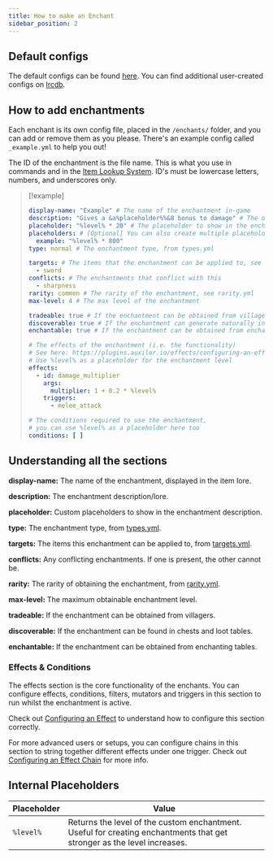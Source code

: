 ```yaml
---
title: How to make an Enchant
sidebar_position: 2
---
```


## Default configs
The default configs can be found [here](https://github.com/Auxilor/EcoEnchants/tree/master/eco-core/core-plugin/src/main/resources/enchants).
You can find additional user-created configs on [lrcdb](https://lrcdb.auxilor.io/).

## How to add enchantments
Each enchant is its own config file, placed in the `/enchants/` folder, and you can add or remove them as you please. There's an example config called `_example.yml` to help you out!

The ID of the enchantment is the file name. This is what you use in commands and in the [Item Lookup System](https://plugins.auxilor.io/all-plugins/the-item-lookup-system).
ID's must be lowercase letters, numbers, and underscores only.

> [!example]
> ```yaml
> display-name: "Example" # The name of the enchantment in-game
> description: "Gives a &a%placeholder%%&8 bonus to damage" # The description of the enchantment
> placeholder: "%level% * 20" # The placeholder to show in the enchantment description
> placeholders: # [Optional] You can also create multiple placeholders to show in the enchantment description
>   example: "%level% * 800"
> type: normal # The enchantment type, from types.yml
> 
> targets: # The items that the enchantment can be applied to, see targets.yml
>   - sword
> conflicts: # The enchantments that conflict with this
>   - sharpness
> rarity: common # The rarity of the enchantment, see rarity.yml
> max-level: 4 # The max level of the enchantment
> 
> tradeable: true # If the enchantment can be obtained from villagers
> discoverable: true # If the enchantment can generate naturally in chests
> enchantable: true # If the enchantment can be obtained from enchanting tables
> 
> # The effects of the enchantment (i.e. the functionality)
> # See here: https://plugins.auxilor.io/effects/configuring-an-effect
> # Use %level% as a placeholder for the enchantment level
> effects:
>   - id: damage_multiplier
>     args:
>       multiplier: 1 + 0.2 * %level%
>     triggers:
>       - melee_attack
> 
> # The conditions required to use the enchantment,
> # you can use %level% as a placeholder here too
> conditions: [ ]
> ```

## Understanding all the sections

**display-name:** The name of the enchantment, displayed in the item lore.

**description:** The enchantment description/lore.

**placeholder:** Custom placeholders to show in the enchantment description.

**type:** The enchantment type, from [types.yml](https://github.com/Auxilor/EcoEnchants/blob/master/eco-core/core-plugin/src/main/resources/types.yml).

**targets:** The items this enchantment can be applied to, from [targets.yml](https://github.com/Auxilor/EcoEnchants/blob/master/eco-core/core-plugin/src/main/resources/targets.yml).

**conflicts:** Any conflicting enchantments. If one is present, the other cannot be.

**rarity:** The rarity of obtaining the enchantment, from [rarity.yml](https://github.com/Auxilor/EcoEnchants/blob/master/eco-core/core-plugin/src/main/resources/rarity.yml).

**max-level:** The maximum obtainable enchantment level.

**tradeable:** If the enchantment can be obtained from villagers.

**discoverable:** If the enchantment can be found in chests and loot tables.

**enchantable:** If the enchantment can be obtained from enchanting tables.

### Effects & Conditions

The effects section is the core functionality of the enchants. You can configure effects, conditions, filters, mutators and triggers in this section to run whilst the enchantment is active.

Check out [Configuring an Effect](https://plugins.auxilor.io/effects/configuring-an-effect) to understand how to configure this section correctly.

For more advanced users or setups, you can configure chains in this section to string together different effects under one trigger. Check out [Configuring an Effect Chain](https://plugins.auxilor.io/effects/configuring-a-chain) for more info.

## Internal Placeholders

| Placeholder | Value                                                                                                                   |
| ----------- | ----------------------------------------------------------------------------------------------------------------------- |
| `%level%`   | Returns the level of the custom enchantment. Useful for creating enchantments that get stronger as the level increases. |
